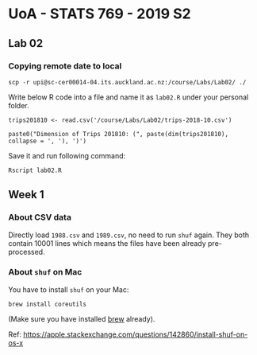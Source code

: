 # UoA - STATS 769 - 2019 S2

## Lab 02

### Copying remote date to local

```
scp -r upi@sc-cer00014-04.its.auckland.ac.nz:/course/Labs/Lab02/ ./
```

Write below R code into a file and name it as `lab02.R` under your personal folder.
```
trips201810 <- read.csv('/course/Labs/Lab02/trips-2018-10.csv')

paste0("Dimension of Trips 201810: (", paste(dim(trips201810), collapse = ', '), ')')
```

Save it and run following command:
```
Rscript lab02.R
```


## Week 1
### About CSV data
Directly load `1988.csv` and `1989.csv`, no need to run `shuf` again. They both contain 10001 lines which means the files have been already pre-processed.

### About `shuf` on Mac
You have to install `shuf` on your Mac: 

```
brew install coreutils
``` 
(Make sure you have installed [brew](https://brew.sh/) already).

Ref: https://apple.stackexchange.com/questions/142860/install-shuf-on-os-x
